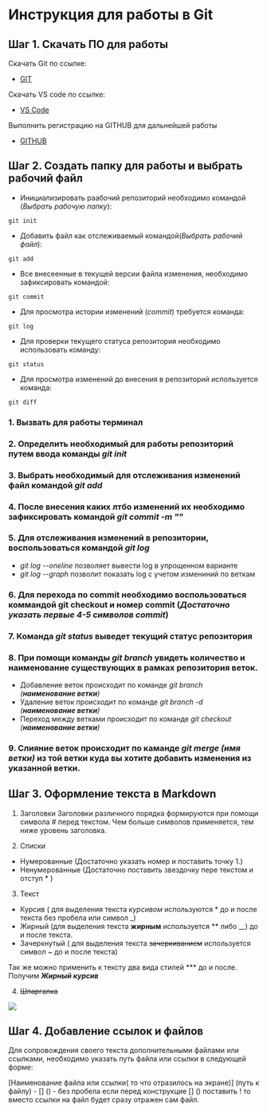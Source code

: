 # Инструкция для работы в Git #

## Шаг 1. Скачать ПО для работы ##
Скачать Git по ссылке:

* [GIT](https://git-scm.com/downloads)

Скачать VS code по ссылке:

* [VS Code](https://code.visualstudio.com/)

Выполнить регистрацию на GITHUB для дальнейшей работы

* [GITHUB](https://github.com/?ysclid=l8ihoqggdd358761195)

## Шаг 2. Создать папку для работы и выбрать рабочий файл ##

* Инициализировать раабочий репозиторий необходимо командой (*Выбрать рабочую папку*):

```git init```

* Добавить файл как отслеживаемый командой(*Выбрать рабочий файл*):

```git add```

* Все внесеенные в текущей версии файла изменения, необходимо зафиксировать командой:

```git commit```

* Для просмотра истории изменений (*commit*) требуется команда:

```git log```

* Для проверки текущего статуса репозитория необходимо использовать команду:

```git status```

* Для просмотра изменений до внесения в репозиторий используется команда:

```git diff```

### 1. Вызвать для работы терминал 
### 2. Определить необходимый для работы репозиторий путем ввода команды _git init_
### 3. Выбрать необходимый для отслеживания изменений файл командой _git add_
### 4. После внесения каких лтбо изменений их необходимо зафиксировать командой _git commit -m ""_
### 5. Для отслеживания изменений в репозитории, воспользоваться командой _git log_
 * _git log --oneline_ позволяет вывести log в упрощенном варианте
 * _git log --graph_ позволит показать log с учетом измениний по веткам
### 6. Для перехода по commit необходимо воспользоваться коммандой git checkout и номер commit (***Достаточно указать первые 4-5 символов commit***) 
### 7. Команда _git status_ выведет текущий статус репозитория
### 8. При помощи команды _git branch_ увидеть количество и наименование существующих в рамках репозитория веток.
* Добавление веток происходит по команде _git branch (***наименование ветки***)_
* Удаление веток происходит по команде _git branch -d (***наименование ветки***)_
* Переход между ветками происходит по команде _git checkout (***наименование ветки***)_
### 9. Слияние веток происходит по каманде _git merge (имя ветки)_ из той ветки куда вы хотите добавить изменения из указанной ветки.
## Шаг 3. Оформление текста в Markdown ##

 1. Заголовки
 Заголовки различного порядка формируются при помощи символа # перед текстом. Чем больше символов применяется, тем ниже уровень заголовка.

 2. Списки
 * Нумерованные (Достаточно указать номер и поставить точку 1.)
 * Ненумерованные (Достаточно поставить звездочку пере текстом и отступ * )

 3. Текст
 * Курсив ( для выделения текста *курсивом* используются * до и после текста без пробела или символ _)
 * Жирный (для выделения текста **жирным** используется ** либо __) до и после текста.
 * Зачеркнутый ( для выделения текста ~~зачеркиванием~~ используется символ ~ до и после текста)
  
Так же можно применить к тексту два вида стилей *** до и после. Получим ***Жирный курсив***
  
4. ~~Шпаргалка~~

![](tomarkdown.png)

## Шаг 4. Добавление ссылок и файлов

Для сопровождения своего текста дополнительными файлами или ссылками, необходимо указать путь файла или ссылки в следующей форме:

[Наименование файла или ссылки( то что отразилось на экране)] (путь к файлу) - [] () - без пробела
если перед конструкцие [] () поставить ! то вместо ссылки на файл будет сразу отражен сам файл.





